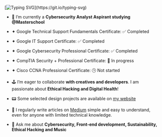 [![Typing SVG](https://readme-typing-svg.herokuapp.com?font=Press+Start+2P&color=8DE63B&multiline=true&width=800&height=60&lines=Hi%2C+my+name+is+Paul.;I+Design+and+Code+!)](https://git.io/typing-svg)

- 🔭 I’m currently a **Cybersecurity Analyst Aspirant studying @Masterschool**  

- ✦ Google Technical Support Fundamentals Certificate:  ✅ Completed  

- ✦ Google IT Support Certificate:  ✅ Completed

- ✦ Google Cybersecurity Professional Certificate: ✅ Completed

- ✦ CompTIA Security + Professional Certificate: 🔄 In progress

- ✦ Cisco CCNA Professional Certificate: 🕒 Not started


- 🕹 I’m eager to collaborate **with creatives and developers**. I am passionate about **Ethical Hacking and Digital Health**!

- 📟 Some selected design projects are available on [my website](https://paulinhx.github.io/)

- 📝 I regularly write articles on [Medium](https://medium.com/@Paulinhx) simple and easy to understand, even for anyone with limited technical knowledge.

- 💬 Ask me about **Cybersecurity, Front-end development, Sustainability, Ethical Hacking and Music**











